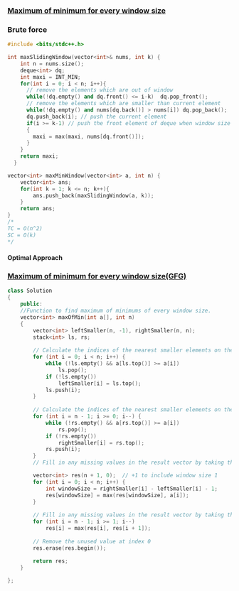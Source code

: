 ### [Maximum of minimum for every window size](https://www.codingninjas.com/studio/problems/maximum-of-minimum-for-every-window-size_8230783?challengeSlug=striver-sde-challenge&leftPanelTab=0)

### Brute force
```cpp
#include <bits/stdc++.h> 

int maxSlidingWindow(vector<int>& nums, int k) {
    int n = nums.size();
    deque<int> dq;
    int maxi = INT_MIN;
    for(int i = 0; i < n; i++){
      // remove the elements which are out of window
      while(!dq.empty() and dq.front() <= i-k)  dq.pop_front();
      // remove the elements which are smaller than current element
      while(!dq.empty() and nums[dq.back()] > nums[i]) dq.pop_back();
      dq.push_back(i); // push the current element
      if(i >= k-1) // push the front element of deque when window size is reached
      {
        maxi = max(maxi, nums[dq.front()]);
      }
    }
    return maxi;
  }

vector<int> maxMinWindow(vector<int> a, int n) {
    vector<int> ans;
    for(int k = 1; k <= n; k++){
        ans.push_back(maxSlidingWindow(a, k));
    }
    return ans;
}
/*
TC = O(n^2)
SC = O(k)
*/
```
#### Optimal Approach

### [Maximum of minimum for every window size(GFG)](https://practice.geeksforgeeks.org/problems/maximum-of-minimum-for-every-window-size3453/1?utm_source=gfg&utm_medium=article&utm_campaign=bottom_sticky_on_article) 

```cpp
class Solution
{
    public:
    //Function to find maximum of minimums of every window size.
    vector<int> maxOfMin(int a[], int n)
    {
        vector<int> leftSmaller(n, -1), rightSmaller(n, n);
        stack<int> ls, rs;
        
        // Calculate the indices of the nearest smaller elements on the left side
        for (int i = 0; i < n; i++) {
            while (!ls.empty() && a[ls.top()] >= a[i])
                ls.pop();
            if (!ls.empty())
                leftSmaller[i] = ls.top();
            ls.push(i);
        }
        
        // Calculate the indices of the nearest smaller elements on the right side
        for (int i = n - 1; i >= 0; i--) {
            while (!rs.empty() && a[rs.top()] >= a[i])
                rs.pop();
            if (!rs.empty())
                rightSmaller[i] = rs.top();
            rs.push(i);
        }
        // Fill in any missing values in the result vector by taking the maximum from the right

        vector<int> res(n + 1, 0);  // +1 to include window size 1
        for (int i = 0; i < n; i++) {
            int windowSize = rightSmaller[i] - leftSmaller[i] - 1;
            res[windowSize] = max(res[windowSize], a[i]);
        }
        
        // Fill in any missing values in the result vector by taking the maximum from the right
        for (int i = n - 1; i >= 1; i--)
            res[i] = max(res[i], res[i + 1]);
        
        // Remove the unused value at index 0
        res.erase(res.begin());
        
        return res;
    }

};

```